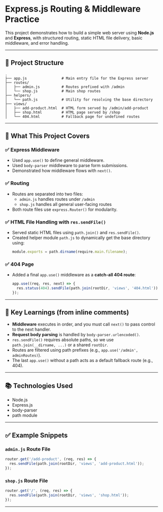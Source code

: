 # Express.js Routing & Middleware Practice

This project demonstrates how to build a simple web server using **Node.js** and **Express**, with structured routing, static HTML file delivery, basic middleware, and error handling.

---

## 📁 Project Structure

```
.
├── app.js                # Main entry file for the Express server
├── routes/
│   ├── admin.js          # Routes prefixed with /admin
│   └── shop.js           # Main shop routes
├── helpers/
│   └── path.js           # Utility for resolving the base directory
├── views/
│   ├── add-product.html  # HTML form served by /admin/add-product
│   ├── shop.html         # HTML page served by /shop
│   └── 404.html          # Fallback page for undefined routes
```

---

## 🚀 What This Project Covers

### ✅ Express Middleware

- Used `app.use()` to define general middleware.
- Used `body-parser` middleware to parse form submissions.
- Demonstrated how middleware flows with `next()`.

### ✅ Routing

- Routes are separated into two files:
  - `admin.js` handles routes under `/admin`
  - `shop.js` handles all general user-facing routes
- Both route files use `express.Router()` for modularity.

### ✅ HTML File Handling with `res.sendFile()`

- Served static HTML files using `path.join()` and `res.sendFile()`.
- Created helper module `path.js` to dynamically get the base directory using:
  ```js
  module.exports = path.dirname(require.main.filename);
  ```

### ✅ 404 Page

- Added a final `app.use()` middleware as a **catch-all 404 route**:
  ```js
  app.use((req, res, next) => {
    res.status(404).sendFile(path.join(rootDir, 'views', '404.html'));
  });
  ```

---

## 🧠 Key Learnings (from inline comments)

- **Middleware** executes in order, and you must call `next()` to pass control to the next handler.
- **Request body parsing** is handled by `body-parser.urlencoded()`.
- `res.sendFile()` requires absolute paths, so we use `path.join(__dirname, ...)` or a shared `rootDir`.
- Routes are filtered using path prefixes (e.g., `app.use('/admin', adminRoutes)`).
- The last `app.use()` without a path acts as a default fallback route (e.g., 404).

---

## 📚 Technologies Used

- Node.js
- Express.js
- body-parser
- path module

---

## ✅ Example Snippets

### `admin.js` Route File
```js
router.get('/add-product', (req, res) => {
  res.sendFile(path.join(rootDir, 'views', 'add-product.html'));
});
```

### `shop.js` Route File
```js
router.get('/', (req, res) => {
  res.sendFile(path.join(rootDir, 'views', 'shop.html'));
});
```

---
